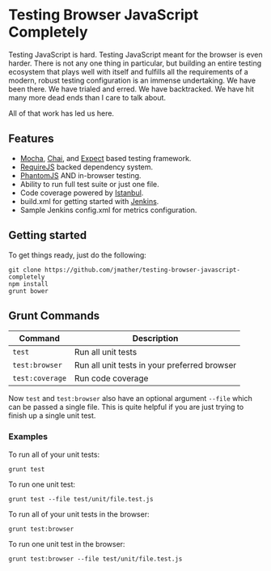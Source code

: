 # Testing Browser JavaScript Completely

Testing JavaScript is hard. Testing JavaScript meant for the browser is even harder. There is not any one
thing in particular, but building an entire testing ecosystem that plays well with itself and fulfills
all the requirements of a modern, robust testing configuration is an immense undertaking. We have been
there. We have trialed and erred. We have backtracked. We have hit many more dead ends than I care to talk about.

All of that work has led us here.

## Features

* [Mocha][mocha_site], [Chai][chai_site], and [Expect][expect_site] based testing framework.
* [RequireJS][requirejs_site] backed dependency system.
* [PhantomJS][phantomjs_site] AND in-browser testing.
* Ability to run full test suite or just one file.
* Code coverage powered by [Istanbul][istanbul_site].
* build.xml for getting started with [Jenkins][jenkins_site].
* Sample Jenkins config.xml for metrics configuration.

## Getting started

To get things ready, just do the following:

    git clone https://github.com/jmather/testing-browser-javascript-completely
    npm install
    grunt bower

## Grunt Commands

| Command         | Description                                  |
|-----------------|----------------------------------------------|
| `test`          | Run all unit tests                           |
| `test:browser`  | Run all unit tests in your preferred browser |
| `test:coverage` | Run code coverage                            |

 Now `test` and `test:browser` also have an optional argument `--file` which can be passed a single file.
 This is quite helpful if you are just trying to finish up a single unit test.

### Examples

To run all of your unit tests:

    grunt test

To run one unit test:

    grunt test --file test/unit/file.test.js

To run all of your unit tests in the browser:

    grunt test:browser

To run one unit test in the browser:

    grunt test:browser --file test/unit/file.test.js

[mocha_site]: http://mochajs.org/
[chai_site]: http://chaijs.com/
[expect_site]: https://github.com/LearnBoost/expect.js/
[requirejs_site]: http://requirejs.org/
[phantomjs_site]: http://phantomjs.org/
[istanbul_site]: http://gotwarlost.github.io/istanbul/
[jenkins_site]: http://jenkins-ci.org/
